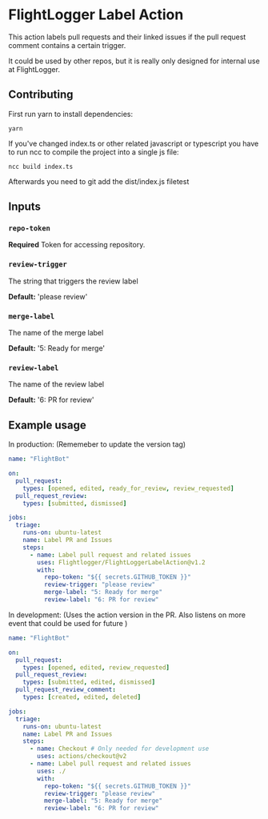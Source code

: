 # FlightLogger Label Action

This action labels pull requests and their linked issues if the pull request comment contains a certain trigger.

It could be used by other repos, but it is really only designed for internal use at FlightLogger.

## Contributing

First run yarn to install dependencies:
```
yarn
```

If you've changed index.ts or other related javascript or typescript you have to run ncc to compile the project into a single js file:
```
ncc build index.ts
```

Afterwards you need to git add the dist/index.js filetest

## Inputs

### `repo-token`

**Required** Token for accessing repository.

### `review-trigger`

The string that triggers the review label

**Default:** 'please review'

### `merge-label`

The name of the merge label

**Default:** '5: Ready for merge'

### `review-label`

The name of the review label

**Default:** '6: PR for review'

## Example usage

In production: (Rememeber to update the version tag)

```yml
name: "FlightBot"

on: 
  pull_request:
    types: [opened, edited, ready_for_review, review_requested]
  pull_request_review:
    types: [submitted, dismissed]

jobs:
  triage:
    runs-on: ubuntu-latest
    name: Label PR and Issues
    steps:
      - name: Label pull request and related issues
        uses: Flightlogger/FlightLoggerLabelAction@v1.2
        with:
          repo-token: "${{ secrets.GITHUB_TOKEN }}"
          review-trigger: "please review"
          merge-label: "5: Ready for merge"
          review-label: "6: PR for review"
```

In development: (Uses the action version in the PR. Also listens on more event that could be used for future )

```yml
name: "FlightBot"

on: 
  pull_request:
    types: [opened, edited, review_requested]
  pull_request_review:
    types: [submitted, edited, dismissed]
  pull_request_review_comment:
    types: [created, edited, deleted]

jobs:
  triage:
    runs-on: ubuntu-latest
    name: Label PR and Issues
    steps:
      - name: Checkout # Only needed for development use
        uses: actions/checkout@v2
      - name: Label pull request and related issues
        uses: ./
        with:
          repo-token: "${{ secrets.GITHUB_TOKEN }}"
          review-trigger: "please review"
          merge-label: "5: Ready for merge"
          review-label: "6: PR for review"
```

